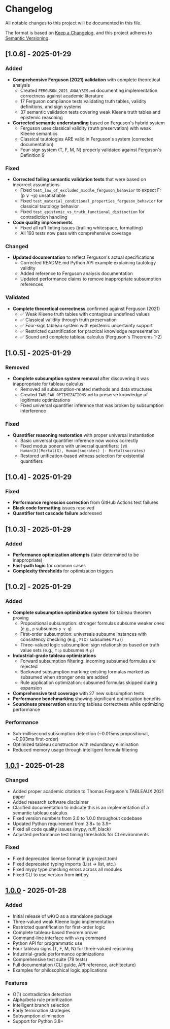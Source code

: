 # Changelog

All notable changes to this project will be documented in this file.

The format is based on [Keep a Changelog](https://keepachangelog.com/en/1.0.0/),
and this project adheres to [Semantic Versioning](https://semver.org/spec/v2.0.0.html).

## [1.0.6] - 2025-01-29

### Added
- **Comprehensive Ferguson (2021) validation** with complete theoretical analysis
  - Created `FERGUSON_2021_ANALYSIS.md` documenting implementation correctness against academic literature
  - 17 Ferguson compliance tests validating truth tables, validity definitions, and sign systems
  - 37 semantic validation tests covering weak Kleene truth tables and epistemic reasoning
- **Corrected semantic understanding** based on Ferguson's hybrid system
  - Ferguson uses classical validity (truth preservation) with weak Kleene semantics
  - Classical tautologies ARE valid in Ferguson's system (corrected documentation)
  - Four-sign system (T, F, M, N) properly validated against Ferguson's Definition 9

### Fixed
- **Corrected failing semantic validation tests** that were based on incorrect assumptions
  - Fixed `test_law_of_excluded_middle_ferguson_behavior` to expect F:(p ∨ ¬p) unsatisfiable
  - Fixed `test_material_conditional_properties_ferguson_behavior` for classical tautology behavior
  - Fixed `test_epistemic_vs_truth_functional_distinction` for contradiction handling
- **Code quality improvements**
  - Fixed all ruff linting issues (trailing whitespace, formatting)
  - All 193 tests now pass with comprehensive coverage

### Changed
- **Updated documentation** to reflect Ferguson's actual specifications
  - Corrected README.md Python API example explaining tautology validity
  - Added reference to Ferguson analysis documentation
  - Updated performance claims to remove inappropriate subsumption references

### Validated
- **Complete theoretical correctness** confirmed against Ferguson (2021)
  - ✅ Weak Kleene truth tables with contagious undefined values
  - ✅ Classical validity through truth preservation
  - ✅ Four-sign tableau system with epistemic uncertainty support
  - ✅ Restricted quantification for practical knowledge representation
  - ✅ Sound and complete tableau calculus (Ferguson's Theorems 1-2)

## [1.0.5] - 2025-01-29

### Removed
- **Complete subsumption system removal** after discovering it was inappropriate for tableau calculus
  - Removed all subsumption-related methods and data structures
  - Created `TABLEAU_OPTIMIZATIONS.md` to preserve knowledge of legitimate optimizations
  - Fixed universal quantifier inference that was broken by subsumption interference

### Fixed
- **Quantifier reasoning restoration** with proper universal instantiation
  - Basic universal quantifier inference now works correctly
  - Fixed modus ponens with universal quantifiers: `[∀X Human(X)]Mortal(X), Human(socrates) |- Mortal(socrates)`
  - Restored unification-based witness selection for existential quantifiers

## [1.0.4] - 2025-01-29

### Fixed
- **Performance regression correction** from GitHub Actions test failures
- **Black code formatting** issues resolved
- **Quantifier test cascade failure** addressed

## [1.0.3] - 2025-01-29

### Added  
- **Performance optimization attempts** (later determined to be inappropriate)
- **Fast-path logic** for common cases
- **Complexity thresholds** for optimization triggers

## [1.0.2] - 2025-01-29

### Added
- **Complete subsumption optimization system** for tableau theorem proving
  - Propositional subsumption: stronger formulas subsume weaker ones (e.g., `p` subsumes `p ∨ q`)
  - First-order subsumption: universals subsume instances with consistency checking (e.g., `P(X)` subsumes `P(a)`)
  - Three-valued logic subsumption: sign relationships based on truth value sets (e.g., `T:p` subsumes `M:p`)
- **Industrial-grade tableau optimizations**
  - Forward subsumption filtering: incoming subsumed formulas are rejected
  - Backward subsumption marking: existing formulas marked as subsumed when stronger ones are added
  - Rule application optimization: subsumed formulas skipped during expansion
- **Comprehensive test coverage** with 27 new subsumption tests
- **Performance benchmarking** showing significant optimization benefits
- **Soundness preservation** ensuring tableau correctness while optimizing performance

### Performance
- Sub-millisecond subsumption detection (~0.015ms propositional, ~0.003ms first-order)
- Optimized tableau construction with redundancy elimination
- Reduced memory usage through intelligent formula filtering

## [1.0.1] - 2025-01-28

### Changed
- Added proper academic citation to Thomas Ferguson's TABLEAUX 2021 paper
- Added research software disclaimer
- Clarified documentation to indicate this is an implementation of a semantic tableau calculus
- Fixed version numbers from 2.0 to 1.0.0 throughout codebase
- Updated Python requirement from 3.8+ to 3.9+
- Fixed all code quality issues (mypy, ruff, black)
- Adjusted performance test timing thresholds for CI environments

### Fixed
- Fixed deprecated license format in pyproject.toml
- Fixed deprecated typing imports (List → list, etc.)
- Fixed mypy type checking errors across all modules
- Fixed CLI to use version from __init__.py

## [1.0.0] - 2025-01-28

### Added
- Initial release of wKrQ as a standalone package
- Three-valued weak Kleene logic implementation
- Restricted quantification for first-order logic
- Complete tableau-based theorem prover
- Command-line interface with `wkrq` command
- Python API for programmatic use
- Four tableau signs (T, F, M, N) for three-valued reasoning
- Industrial-grade performance optimizations
- Comprehensive test suite (79 tests)
- Full documentation (CLI guide, API reference, architecture)
- Examples for philosophical logic applications

### Features
- O(1) contradiction detection
- Alpha/beta rule prioritization
- Intelligent branch selection
- Early termination strategies
- Subsumption elimination
- Support for Python 3.8+

[1.0.1]: https://github.com/bradleypallen/wkrq/releases/tag/v1.0.1
[1.0.0]: https://github.com/bradleypallen/wkrq/releases/tag/v1.0.0
